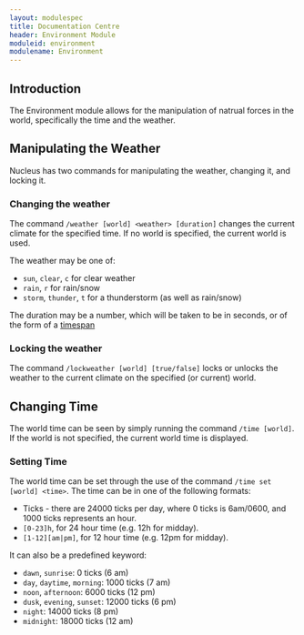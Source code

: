 ```yaml
---
layout: modulespec
title: Documentation Centre
header: Environment Module
moduleid: environment
modulename: Environment
---
```


## Introduction

The Environment module allows for the manipulation of natrual forces in the world, specifically the time and the weather.

## Manipulating the Weather

Nucleus has two commands for manipulating the weather, changing it, and locking it.

### Changing the weather

The command `/weather [world] <weather> [duration]` changes the current climate for the specified time. If no world is
specified, the current world is used.

The weather may be one of:

* `sun`, `clear`, `c` for clear weather
* `rain`, `r` for rain/snow
* `storm`, `thunder`, `t` for a thunderstorm (as well as rain/snow)

The duration may be a number, which will be taken to be in seconds, or of the form of a [timespan](../arguments.html#timespan)

### Locking the weather

The command `/lockweather [world] [true/false]` locks or unlocks the weather to the current climate on the specified (or current) world.

## Changing Time

The world time can be seen by simply running the command `/time [world]`. If the world is not specified, the current world
time is displayed.

### Setting Time

The world time can be set through the use of the command `/time set [world] <time>`. The time can be in one of the following formats:

* Ticks - there are 24000 ticks per day, where 0 ticks is 6am/0600, and 1000 ticks represents an hour.
* `[0-23]h`, for 24 hour time (e.g. 12h for midday).
* `[1-12][am|pm]`, for 12 hour time (e.g. 12pm for midday).

It can also be a predefined keyword:

 * `dawn`, `sunrise`: 0 ticks (6 am)
 * `day`, `daytime`, `morning`: 1000 ticks (7 am)
 * `noon`, `afternoon`: 6000 ticks (12 pm)
 * `dusk`, `evening`, `sunset`: 12000 ticks (6 pm)
 * `night`: 14000 ticks (8 pm)
 * `midnight`: 18000 ticks (12 am)
